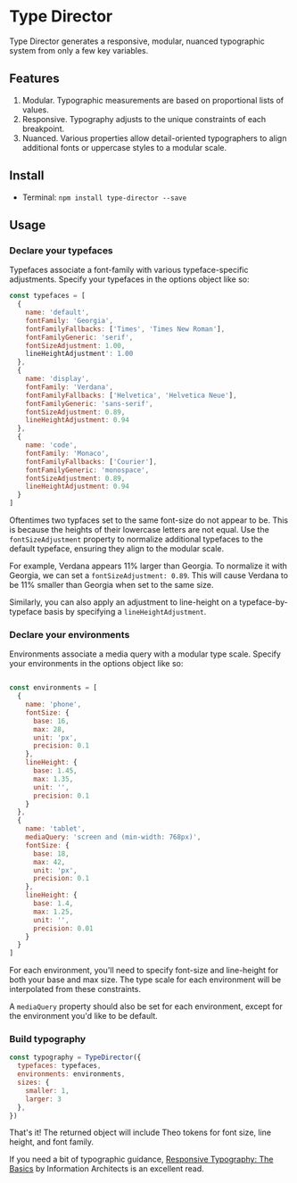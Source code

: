 
# Type Director

Type Director generates a responsive, modular, nuanced typographic system from only a few key variables.



## Features

1. Modular. Typographic measurements are based on proportional lists of values. 
2. Responsive. Typography adjusts to the unique constraints of each breakpoint.
3. Nuanced. Various properties allow detail-oriented typographers to align additional fonts or uppercase styles to a modular scale.



## Install 

* Terminal: `npm install type-director --save`



## Usage

### Declare your typefaces

Typefaces associate a font-family with various typeface-specific adjustments. Specify your typefaces in the options object like so:

```js
const typefaces = [
  {
    name: 'default',
    fontFamily: 'Georgia',
    fontFamilyFallbacks: ['Times', 'Times New Roman'],
    fontFamilyGeneric: 'serif',
    fontSizeAdjustment: 1.00,
    lineHeightAdjustment': 1.00
  },
  {
    name: 'display',
    fontFamily: 'Verdana',
    fontFamilyFallbacks: ['Helvetica', 'Helvetica Neue'],
    fontFamilyGeneric: 'sans-serif',
    fontSizeAdjustment: 0.89,
    lineHeightAdjustment: 0.94
  },
  {
    name: 'code',
    fontFamily: 'Monaco',
    fontFamilyFallbacks: ['Courier'],
    fontFamilyGeneric: 'monospace',
    fontSizeAdjustment: 0.89,
    lineHeightAdjustment: 0.94
  }
]

```

Oftentimes two typfaces set to the same font-size do not appear to be. This is because the heights of their lowercase letters are not equal. Use the `fontSizeAdjustment` property to normalize additional typefaces to the default typeface, ensuring they align to the modular scale.

For example, Verdana appears 11% larger than Georgia. To normalize it with Georgia, we can set a `fontSizeAdjustment: 0.89`. This will cause Verdana to be 11% smaller than Georgia when set to the same size.

Similarly, you can also apply an adjustment to line-height on a typeface-by-typeface basis by specifying a `lineHeightAdjustment`.



### Declare your environments

Environments associate a media query with a modular type scale. Specify your environments in the options object like so:

```js

const environments = [ 
  {
    name: 'phone',
    fontSize: {
      base: 16,
      max: 28,
      unit: 'px',
      precision: 0.1
    },
    lineHeight: {
      base: 1.45,
      max: 1.35,
      unit: '',
      precision: 0.1
    }
  },
  {
    name: 'tablet',
    mediaQuery: 'screen and (min-width: 768px)',
    fontSize: {
      base: 18,
      max: 42,
      unit: 'px',
      precision: 0.1
    },
    lineHeight: {
      base: 1.4,
      max: 1.25,
      unit: '',
      precision: 0.01
    }
  }
]
```
For each environment, you'll need to specify font-size and line-height for both your base and max size. The type scale for each environment will be interpolated from these constraints.

A `mediaQuery` property should also be set for each environment, except for the environment you'd like to be default.



### Build typography

```js
const typography = TypeDirector({
  typefaces: typefaces,
  environments: environments,
  sizes: {
    smaller: 1,
    larger: 3
  },
})
```

That's it! The returned object will include Theo tokens for font size, line height, and font family.

If you need a bit of typographic guidance, [Responsive Typography: The Basics](https://ia.net/know-how/responsive-typography-the-basics 'Responsive Typography: The Basics') by Information Architects is an excellent read.

